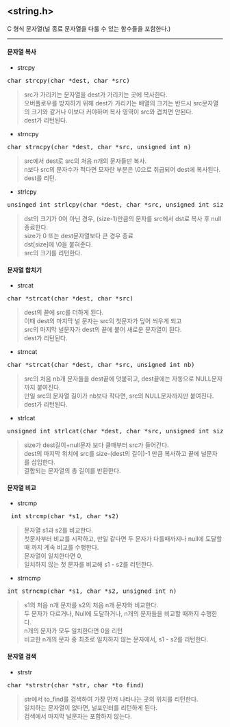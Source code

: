 ## <string.h>
C 형식 문자열(널 종료 문자열을 다룰 수 있는 함수들을 포함한다.)
**********************
#### 문자열 복사
- strcpy
<pre>char strcpy(char *dest, char *src)</pre>
> src가 가리키는 문자열을 dest가 가리키는 곳에 복사한다.   
> 오버플로우를 방지하기 위해 dest가 가리키는 배열의 크기는 반드시 src문자열의 크기와 같거나 이보다 커야하며 복사 영역이 src와 겹치면 안된다.   
> dest가 리턴된다.
- strncpy
<pre>char strncpy(char *dest, char *src, unsigned int n)</pre>
> src에서 dest로 src의 처음 n개의 문자들만 복사.   
> n보다 src의 문자수가 적다면 모자란 부분은 \0으로 취급되어 dest에 복사된다.   
> dest를 리턴.   
- strlcpy
<pre>unsinged int strlcpy(char *dest, char *src, unsigned int size)</pre>
> dst의 크기가 0이 아닌 경우, (size-1)만큼의 문자를 src에서 dst로 복사 후 null 종료한다.   
> size가 0 또는 dest문자열보다 큰 경우 종료   
> dst[size]에 \0을 붙혀준다.   
> src의 크기를 리턴한다.

#### 문자열 합치기
- strcat
<pre>char *strcat(char *dest, char *src)</pre>
> dest의 끝에 src를 더하게 된다.   
> 이때 dest의 마지막 널 문자는 src의 첫문자가 덮어 씌우게 되고   
> src의 마지막 널문자가 dest의 끝에 붙어 새로운 문자열이 된다.   
> dest가 리턴된다.
- strncat
<pre>char *strcat(char *dest, char *src, unsigned int nb)</pre>
> src의 처음 nb개 문자들을 dest끝에 덧붙히고, dest끝에는 자동으로 NULL문자까지 붙여진다.   
> 만일 src의 문자열 길이가 nb보다 작다면, src의 NULL문자까지만 붙여진다.   
> dest가 리턴된다.
- strlcat
<pre>unsigned int strlcat(char *dest, char *src, unsigned int size)</pre>
> size가 dest길이+null문자 보다 클때부터 src가 들어간다.   
> dest의 마지막 위치에 src를 size-(dest의 길이)-1 만큼 복사하고 끝에 널문자를 삽입한다.   
> 결합되는 문자열의 총 길이를 반환한다.

#### 문자열 비교
- strcmp
<pre> int strcmp(char *s1, char *s2) </pre>
> 문자열 s1과 s2를 비교한다.   
> 첫문자부터 비교를 시작하고, 만일 같다면 두 문자가 다를때까지나 null에 도달할 때 까지 계속 비교를 수행한다.   
> 문자열이 일치한다면 0,   
> 일치하지 않는 첫 문자를 비교해 s1 - s2를 리턴한다.
- strncmp
<pre>int strncmp(char *s1, char *s2, unsigned int n)</pre>
> s1의 처음 n개 문자를 s2의 처음 n개 문자와 비교한다.   
> 두 문자가 다르거나, Null에 도달하거나, n개의 문자들을 비교할 때까지 수행한다.   
> n개의 문자가 모두 일치한다면 0을 리턴    
> 비교한 n개의 문자 중 최초로 일치하지 않는 문자에서, s1 - s2를 리턴한다.

#### 문자열 검색 
- strstr
<pre>char *strstr(char *str, char *to_find)</pre>
> str에서 to_find를 검색하여 가장 먼저 나타나는 곳의 위치를 리턴한다.   
> 일치하는 문자열이 없다면, 널포인터를 리턴하게 된다.   
> 검색에서 마지막 널문자는 포함하지 않는다.